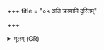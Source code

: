 +++
title = "०५ अति क्रामामि दुरितम्"

+++
<details><summary>मूलम् (GR)</summary>

अति क्रामामि दुरितं यद् एनो  
जहामि रिप्रं परमे सधस्थे ।  
येन यन्ति सुकृतो नापि दुष्कृतस्  
तम् आ रुहेम सुकृताम् उलोकम् ॥
</details>